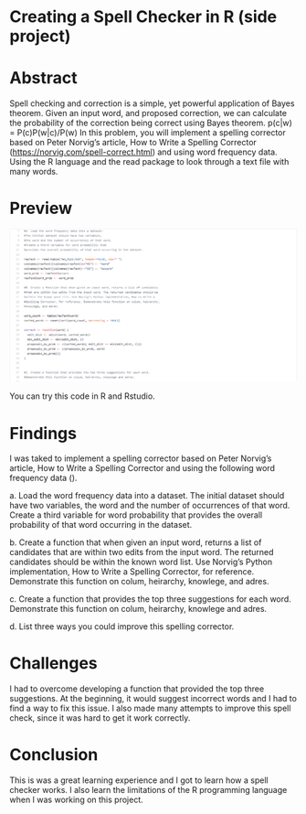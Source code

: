 # Creating a Spell Checker in R (side project)

# Abstract
Spell checking and correction is a simple, yet powerful application of Bayes theorem. Given an input word, and proposed correction, we can calculate the probability of the correction being correct using Bayes theorem.  p(c|w) = P(c)P(w|c)/P(w)  In this problem, you will implement a spelling corrector based on Peter Norvig’s article, How to Write a Spelling Corrector (https://norvig.com/spell-correct.html) and using word frequency data. Using the R language and the read package to look through a text file with many words.

# Preview

![preview of spell checker code](https://github.com/micgonzalez/Creating-a-Spell-Checker-in-R-side-project/blob/master/spell_checker_in_r_code.png)

You can try this code in R and Rstudio.

# Findings
I was taked to implement a spelling corrector based on Peter Norvig’s article, How to Write a Spelling Corrector and using the following word frequency data ().

a. Load the word frequency data into a dataset. The initial dataset should have two variables, the word and the number of occurrences of that word. Create a third variable for word probability that provides the overall probability of that word occurring in the dataset.

b. Create a function that when given an input word, returns a list of candidates that are within two edits from the input word. The returned candidates should be within the known word list. Use Norvig’s Python implementation, How to Write a Spelling Corrector, for reference. Demonstrate this function on colum, heirarchy, knowlege, and adres.

c. Create a function that provides the top three suggestions for each word. Demonstrate this function on colum, heirarchy, knowlege and adres.

d. List three ways you could improve this spelling corrector.

# Challenges
I had to overcome developing a function that provided the top three suggestions. At the beginning, it would suggest incorrect words and I had to find a way to fix this issue. I also made many attempts to improve this spell check, since it was hard to get it work correctly.

# Conclusion
This is was a great learning experience and I got to learn how a spell checker works. I also learn the limitations of the R programming language when I was working on this project.
